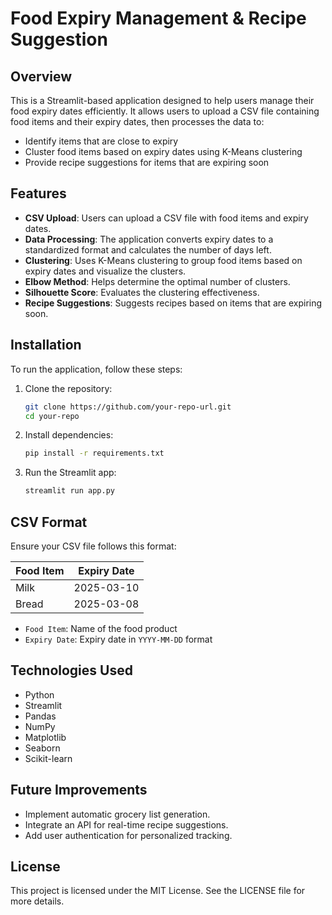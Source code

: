 # Food Expiry Management & Recipe Suggestion

## Overview
This is a Streamlit-based application designed to help users manage their food expiry dates efficiently. It allows users to upload a CSV file containing food items and their expiry dates, then processes the data to:
- Identify items that are close to expiry
- Cluster food items based on expiry dates using K-Means clustering
- Provide recipe suggestions for items that are expiring soon

## Features
- **CSV Upload**: Users can upload a CSV file with food items and expiry dates.
- **Data Processing**: The application converts expiry dates to a standardized format and calculates the number of days left.
- **Clustering**: Uses K-Means clustering to group food items based on expiry dates and visualize the clusters.
- **Elbow Method**: Helps determine the optimal number of clusters.
- **Silhouette Score**: Evaluates the clustering effectiveness.
- **Recipe Suggestions**: Suggests recipes based on items that are expiring soon.

## Installation
To run the application, follow these steps:

1. Clone the repository:
   ```sh
   git clone https://github.com/your-repo-url.git
   cd your-repo
   ```
2. Install dependencies:
   ```sh
   pip install -r requirements.txt
   ```
3. Run the Streamlit app:
   ```sh
   streamlit run app.py
   ```

## CSV Format
Ensure your CSV file follows this format:

| Food Item | Expiry Date |
|-----------|------------|
| Milk      | 2025-03-10 |
| Bread     | 2025-03-08 |

- `Food Item`: Name of the food product
- `Expiry Date`: Expiry date in `YYYY-MM-DD` format

## Technologies Used
- Python
- Streamlit
- Pandas
- NumPy
- Matplotlib
- Seaborn
- Scikit-learn

## Future Improvements
- Implement automatic grocery list generation.
- Integrate an API for real-time recipe suggestions.
- Add user authentication for personalized tracking.

## License
This project is licensed under the MIT License. See the LICENSE file for more details.



